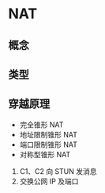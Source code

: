 # NAT

## 概念

## 类型

## 穿越原理

- 完全锥形 NAT
- 地址限制锥形 NAT
- 端口限制锥形 NAT
- 对称型锥形 NAT

1. C1、C2 向 STUN 发消息
2. 交换公网 IP 及端口
